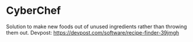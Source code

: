 # CyberChef
Solution to make new foods out of unused ingredients rather than throwing them out.
Devpost: https://devpost.com/software/recipe-finder-39jmgh
